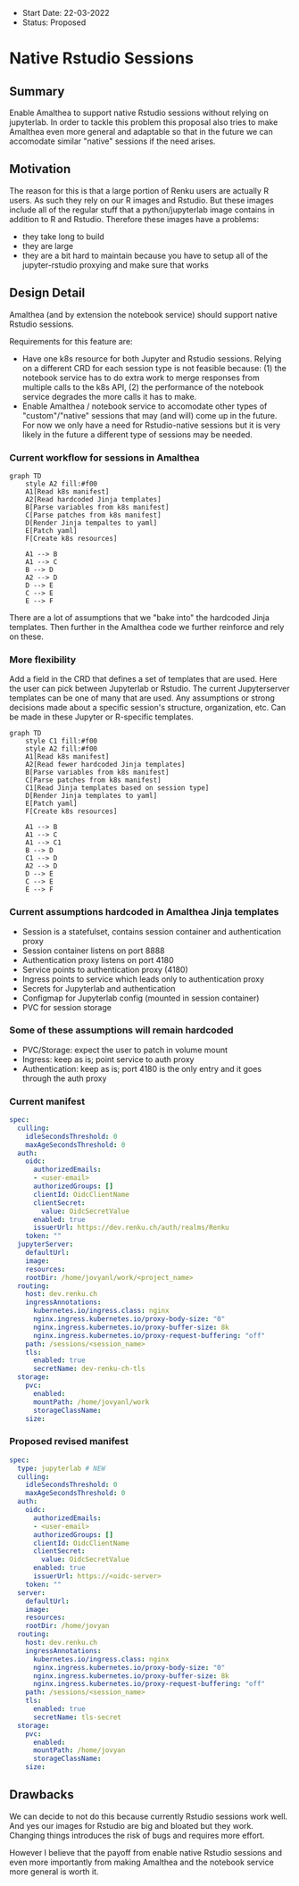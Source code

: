 - Start Date: 22-03-2022
- Status: Proposed

# Native Rstudio Sessions

## Summary

Enable Amalthea to support native Rstudio sessions without relying on jupyterlab.
In order to tackle this problem this proposal also tries to make Amalthea even more
general and adaptable so that in the future we can accomodate similar "native" sessions
if the need arises.

## Motivation

The reason for this is that a large portion of Renku users are actually R users.
As such they rely on our R images and Rstudio. But these images include all of the 
regular stuff that a python/jupyterlab image contains in addition to R and Rstudio.
Therefore these images have a problems:
- they take long to build
- they are large
- they are a bit hard to maintain because you have to setup all of the jupyter-rstudio
proxying and make sure that works

## Design Detail

Amalthea (and by extension the notebook service) should support native Rstudio sessions.

Requirements for this feature are:
- Have one k8s resource for both Jupyter and Rstudio sessions. Relying on a different CRD
for each session type is not feasible because: (1) the notebook service has to do extra 
work to merge responses from multiple calls to the k8s API, (2) the performance of the notebook
service degrades the more calls it has to make.
- Enable Amalthea / notebook service to accomodate other types of "custom"/"native" sessions
that may (and will) come up in the future. For now we only have a need for Rstudio-native sessions
but it is very likely in the future a different type of sessions may be needed.

### Current workflow for sessions in Amalthea

```mermaid
graph TD
    style A2 fill:#f00
    A1[Read k8s manifest]
    A2[Read hardcoded Jinja templates]
    B[Parse variables from k8s manifest]
    C[Parse patches from k8s manifest]
    D[Render Jinja tempaltes to yaml]
    E[Patch yaml] 
    F[Create k8s resources]
    
    A1 --> B
    A1 --> C
    B --> D
    A2 --> D
    D --> E
    C --> E
    E --> F
```

There are a lot of assumptions that we "bake into" the hardcoded Jinja templates.
Then further in the Amalthea code we further reinforce and rely on these.

### More flexibility

Add a field in the CRD that defines a set of templates that are used. Here the user
can pick between Jupyterlab or Rstudio. The current Jupyterserver templates can be one of many that are used. Any assumptions or strong decisions made about a specific session's structure, organization, etc. Can be made in these Jupyter or R-specific templates.

```mermaid
graph TD
    style C1 fill:#f00
    style A2 fill:#f00
    A1[Read k8s manifest]
    A2[Read fewer hardcoded Jinja templates]
    B[Parse variables from k8s manifest]
    C[Parse patches from k8s manifest]
    C1[Read Jinja templates based on session type]
    D[Render Jinja templates to yaml]
    E[Patch yaml] 
    F[Create k8s resources]
    
    A1 --> B
    A1 --> C
    A1 --> C1
    B --> D
    C1 --> D
    A2 --> D
    D --> E
    C --> E
    E --> F
```

### Current assumptions hardcoded in Amalthea Jinja templates
- Session is a statefulset, contains session container and authentication proxy
- Session container listens on port 8888
- Authentication proxy listens on port 4180
- Service points to authentication proxy (4180)
- Ingress points to service which leads only to authentication proxy
- Secrets for Jupyterlab and authentication
- Configmap for Jupyterlab config (mounted in session container)
- PVC for session storage

### Some of these assumptions will remain hardcoded
- PVC/Storage: expect the user to patch in volume mount
- Ingress: keep as is; point service to auth proxy
- Authentication: keep as is; port 4180 is the only entry and it goes through the auth proxy

### Current manifest

```yaml
spec:
  culling:
    idleSecondsThreshold: 0
    maxAgeSecondsThreshold: 0
  auth:
    oidc:
      authorizedEmails:
      - <user-email>
      authorizedGroups: []
      clientId: OidcClientName
      clientSecret:
        value: OidcSecretValue
      enabled: true
      issuerUrl: https://dev.renku.ch/auth/realms/Renku
    token: ""
  jupyterServer:
    defaultUrl:
    image:
    resources:
    rootDir: /home/jovyanl/work/<project_name>
  routing:
    host: dev.renku.ch
    ingressAnnotations:
      kubernetes.io/ingress.class: nginx
      nginx.ingress.kubernetes.io/proxy-body-size: "0"
      nginx.ingress.kubernetes.io/proxy-buffer-size: 8k
      nginx.ingress.kubernetes.io/proxy-request-buffering: "off"
    path: /sessions/<session_name>
    tls:
      enabled: true
      secretName: dev-renku-ch-tls
  storage:
    pvc:
      enabled:
      mountPath: /home/jovyanl/work
      storageClassName:
    size:
```

### Proposed revised manifest

```yaml
spec:
  type: jupyterlab # NEW
  culling:
    idleSecondsThreshold: 0
    maxAgeSecondsThreshold: 0
  auth:
    oidc:
      authorizedEmails:
      - <user-email>
      authorizedGroups: []
      clientId: OidcClientName
      clientSecret:
        value: OidcSecretValue
      enabled: true
      issuerUrl: https://<oidc-server>
    token: ""
  server:
    defaultUrl:
    image:
    resources:
    rootDir: /home/jovyan
  routing:
    host: dev.renku.ch
    ingressAnnotations:
      kubernetes.io/ingress.class: nginx
      nginx.ingress.kubernetes.io/proxy-body-size: "0"
      nginx.ingress.kubernetes.io/proxy-buffer-size: 8k
      nginx.ingress.kubernetes.io/proxy-request-buffering: "off"
    path: /sessions/<session_name>
    tls:
      enabled: true
      secretName: tls-secret
  storage:
    pvc:
      enabled:
      mountPath: /home/jovyan
      storageClassName:
    size:
```

## Drawbacks

We can decide to not do this because currently Rstudio sessions work well. And yes our images
for Rstudio are big and bloated but they work. Changing things introduces the risk of bugs and
requires more effort.

However I believe that the payoff from enable native Rstudio sessions and even more importantly
from making Amalthea and the notebook service more general is worth it.
